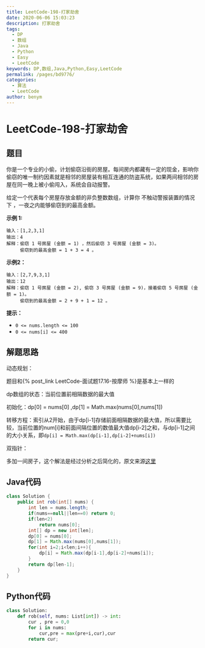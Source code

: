 ```yaml
---
title: LeetCode-198-打家劫舍
date: 2020-06-06 15:03:23
description: 打家劫舍
tags: 
  - DP
  - 数组
  - Java
  - Python
  - Easy
  - LeetCode
keywords: DP,数组,Java,Python,Easy,LeetCode
permalink: /pages/bd9776/
categories: 
  - 算法
  - LeetCode
author: benym
---
```


# LeetCode-198-打家劫舍

## 题目

你是一个专业的小偷，计划偷窃沿街的房屋。每间房内都藏有一定的现金，影响你偷窃的唯一制约因素就是相邻的房屋装有相互连通的防盗系统，如果两间相邻的房屋在同一晚上被小偷闯入，系统会自动报警。

给定一个代表每个房屋存放金额的非负整数数组，计算你 不触动警报装置的情况下 ，一夜之内能够偷窃到的最高金额。

 

**示例 1:**

```
输入：[1,2,3,1]
输出：4
解释：偷窃 1 号房屋 (金额 = 1) ，然后偷窃 3 号房屋 (金额 = 3)。
     偷窃到的最高金额 = 1 + 3 = 4 。
```

**示例2：**

```
输入：[2,7,9,3,1]
输出：12
解释：偷窃 1 号房屋 (金额 = 2), 偷窃 3 号房屋 (金额 = 9)，接着偷窃 5 号房屋 (金额 = 1)。
     偷窃到的最高金额 = 2 + 9 + 1 = 12 。
```

**提示：**

- `0 <= nums.length <= 100`
- `0 <= nums[i] <= 400`

## 解题思路

动态规划：

题目和{% post_link LeetCode-面试题17.16-按摩师 %}是基本上一样的

dp数组的状态：当前位置前相隔数据的最大值

初始化：dp[0] = nums[0] ,dp[1] = Math.max(nums[0],nums[1])

转移方程：索引从2开始，由于dp[i-1]存储前面相隔数据的最大值，所以需要比较，当前位置的num[i]和前面间隔位置的数值最大值dp[i-2]之和，与dp[i-1]之间的大小关系，即`dp[i] = Math.max(dp[i-1],dp[i-2]+nums[i])`

双指针：

多加一间房子，这个解法是经过分析之后简化的，原文来源[这里](https://leetcode-cn.com/problems/house-robber/solution/da-jia-jie-she-dong-tai-gui-hua-jie-gou-hua-si-lu-/)

## Java代码

```java
class Solution {
    public int rob(int[] nums) {
        int len = nums.length;
        if(nums==null||len==0) return 0;
        if(len<2)
            return nums[0];
        int[] dp = new int[len];
        dp[0] = nums[0];
        dp[1] = Math.max(nums[0],nums[1]);
        for(int i=2;i<len;i++){
            dp[i] = Math.max(dp[i-1],dp[i-2]+nums[i]);
        }
        return dp[len-1];
    }
}
```

## Python代码

```python
class Solution:
    def rob(self, nums: List[int]) -> int:
        cur , pre = 0,0
        for i in nums:
            cur,pre = max(pre+i,cur),cur
        return cur;
```






